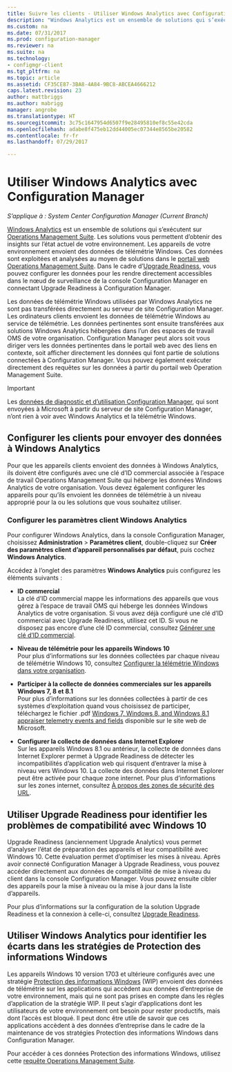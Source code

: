 ```yaml
---
title: Suivre les clients - Utiliser Windows Analytics avec Configuration Manager | Microsoft Docs
description: "Windows Analytics est un ensemble de solutions qui s’exécutent sur Operations Management Suite et qui vous permettent d’obtenir des insights utiles sur l’état actuel de votre environnement en exploitant les données de télémétrie Windows envoyées par les appareils de votre environnement."
ms.custom: na
ms.date: 07/31/2017
ms.prod: configuration-manager
ms.reviewer: na
ms.suite: na
ms.technology:
- configmgr-client
ms.tgt_pltfrm: na
ms.topic: article
ms.assetid: CF35CE87-3BA8-4A84-9BC8-ABCEA4666212
caps.latest.revision: 23
author: mattbriggs
ms.author: mabrigg
manager: angrobe
ms.translationtype: HT
ms.sourcegitcommit: 3c75c1647954d6507f9e28495810ef8c55e42cda
ms.openlocfilehash: adabe8f475eb12dd44005ec07344e8565be20582
ms.contentlocale: fr-fr
ms.lasthandoff: 07/29/2017

---
```


# <a name="use-windows-analytics-with-configuration-manager"></a>Utiliser Windows Analytics avec Configuration Manager

*S’applique à : System Center Configuration Manager (Current Branch)*

[Windows Analytics](https://www.microsoft.com/en-us/WindowsForBusiness/windows-analytics) est un ensemble de solutions qui s’exécutent sur [Operations Management Suite](/azure/operations-management-suite/operations-management-suite-overview). Les solutions vous permettent d’obtenir des insights sur l’état actuel de votre environnement. Les appareils de votre environnement envoient des données de télémétrie Windows. Ces données sont exploitées et analysées au moyen de solutions dans le [portail web Operations Management Suite](https://mms.microsoft.com). Dans le cadre d’[Upgrade Readiness](/sccm/core/clients/manage/upgrade/upgrade-analytics), vous pouvez configurer les données pour les rendre directement accessibles dans le nœud de surveillance de la console Configuration Manager en connectant Upgrade Readiness à Configuration Manager.

Les données de télémétrie Windows utilisées par Windows Analytics ne sont pas transférées directement au serveur de site Configuration Manager. Les ordinateurs clients envoient les données de télémétrie Windows au service de télémétrie. Les données pertinentes sont ensuite transférées aux solutions Windows Analytics hébergées dans l’un des espaces de travail OMS de votre organisation. Configuration Manager peut alors soit vous diriger vers les données pertinentes dans le portail web avec des liens en contexte, soit afficher directement les données qui font partie de solutions connectées à Configuration Manager. Vous pouvez également exécuter directement des requêtes sur les données à partir du portail web Operation Management Suite.

>[!Important]
>Les [données de diagnostic et d’utilisation Configuration Manager](../../plan-design/diagnostics/diagnostics-and-usage-data.md), qui sont envoyées à Microsoft à partir du serveur de site Configuration Manager, n’ont rien à voir avec Windows Analytics et la télémétrie Windows.

## <a name="configure-clients-to-report-data-to-windows-analytics"></a>Configurer les clients pour envoyer des données à Windows Analytics

Pour que les appareils clients envoient des données à Windows Analytics, ils doivent être configurés avec une clé d’ID commercial associée à l’espace de travail Operations Management Suite qui héberge les données Windows Analytics de votre organisation. Vous devez également configurer les appareils pour qu’ils envoient les données de télémétrie à un niveau approprié pour la ou les solutions que vous souhaitez utiliser. 

### <a name="configure-windows-analytics-client-settings"></a>Configurer les paramètres client Windows Analytics
Pour configurer Windows Analytics, dans la console Configuration Manager, choisissez **Administration** > **Paramètres client**, double-cliquez sur **Créer des paramètres client d’appareil personnalisés par défaut**, puis cochez **Windows Analytics**.  

Accédez à l’onglet des paramètres **Windows Analytics** puis configurez les éléments suivants :
  -  **ID commercial**  
La clé d’ID commercial mappe les informations des appareils que vous gérez à l’espace de travail OMS qui héberge les données Windows Analytics de votre organisation. Si vous avez déjà configuré une clé d’ID commercial avec Upgrade Readiness, utilisez cet ID. Si vous ne disposez pas encore d’une clé ID commercial, consultez [Générer une clé d’ID commercial]( https://technet.microsoft.com/itpro/windows/deploy/upgrade-readiness-get-started#generate-your-commercial-id-key).

  -  **Niveau de télémétrie pour les appareils Windows 10**   
Pour plus d’informations sur les données collectées par chaque niveau de télémétrie Windows 10, consultez [Configurer la télémétrie Windows dans votre organisation](https://technet.microsoft.com/itpro/windows/manage/configure-windows-telemetry-in-your-organization#telemetry-levels).

  -  **Participer à la collecte de données commerciales sur les appareils Windows 7, 8 et 8.1**   
Pour plus d’informations sur les données collectées à partir de ces systèmes d’exploitation quand vous choisissez de participer, téléchargez le fichier .pdf [Windows 7, Windows 8, and Windows 8.1 appraiser telemetry events and fields](https://go.microsoft.com/fwlink/?LinkID=822965) disponible sur le site web de Microsoft.

  -  **Configurer la collecte de données dans Internet Explorer**  
Sur les appareils Windows 8.1 ou antérieur, la collecte de données dans Internet Explorer permet à Upgrade Readiness de détecter les incompatibilités d’application web qui risquent d’entraver la mise à niveau vers Windows 10. La collecte des données dans Internet Explorer peut être activée pour chaque zone internet. Pour plus d’informations sur les zones internet, consultez [À propos des zones de sécurité des URL](https://msdn.microsoft.com/library/ms537183(v=vs.85).aspx).

## <a name="use-upgrade-readiness-to-identify-windows-10-compatibility-issues"></a>Utiliser Upgrade Readiness pour identifier les problèmes de compatibilité avec Windows 10

Upgrade Readiness (anciennement Upgrade Analytics) vous permet d’analyser l’état de préparation des appareils et leur compatibilité avec Windows 10. Cette évaluation permet d’optimiser les mises à niveau. Après avoir connecté Configuration Manager à Upgrade Readiness, vous pouvez accéder directement aux données de compatibilité de mise à niveau du client dans la console Configuration Manager. Vous pouvez ensuite cibler des appareils pour la mise à niveau ou la mise à jour dans la liste d’appareils.

Pour plus d’informations sur la configuration de la solution Upgrade Readiness et la connexion à celle-ci, consultez [Upgrade Readiness](../../clients/manage/upgrade/upgrade-analytics.md).

## <a name="use-windows-analytics-to-identify-gaps-in-windows-information-protection-policies"></a>Utiliser Windows Analytics pour identifier les écarts dans les stratégies de Protection des informations Windows

Les appareils Windows 10 version 1703 et ultérieure configurés avec une stratégie [Protection des informations Windows](https://docs.microsoft.com/en-us/windows/threat-protection/windows-information-protection/protect-enterprise-data-using-wip) (WIP) envoient des données de télémétrie sur les applications qui accèdent aux données d’entreprise de votre environnement, mais qui ne sont pas prises en compte dans les règles d’application de la stratégie WIP. Il peut s’agir d’applications dont les utilisateurs de votre environnement ont besoin pour rester productifs, mais dont l’accès est bloqué. Il peut donc être utile de savoir que ces applications accèdent à des données d’entreprise dans le cadre de la maintenance de vos stratégies Protection des informations Windows dans Configuration Manager. 

Pour accéder à ces données Protection des informations Windows, utilisez cette [requête Operations Management Suite](https://go.microsoft.com/fwlink/?linkid=849952).
